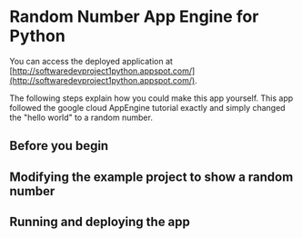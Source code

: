 # Random Number App Engine for Python

You can access the deployed application at [http://softwaredevproject1python.appspot.com/](http://softwaredevproject1python.appspot.com/).

The following steps explain how you could make this app yourself. This app followed the google cloud AppEngine tutorial exactly and simply changed the "hello world" to a random number.

## Before you begin



## Modifying the example project to show a random number



## Running and deploying the app
